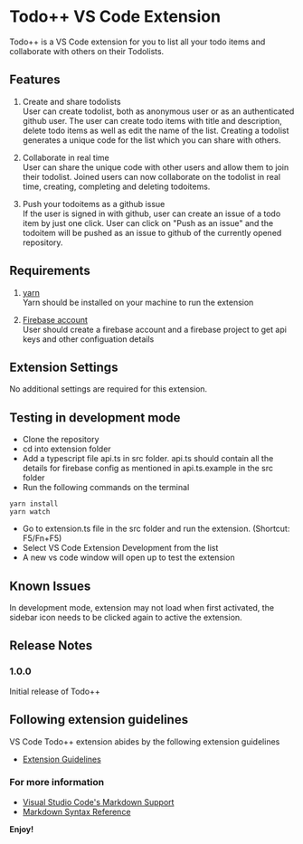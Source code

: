 # Todo++ VS Code Extension

Todo++ is a VS Code extension for you to list all your todo items and collaborate with others on their Todolists.

## Features

1. Create and share todolists \
User can create todolist, both as anonymous user or as an authenticated github user. The user can create todo items with title and description, delete todo items as well as edit the name of the list. Creating a todolist generates a unique code for the list which you can share with others.

2. Collaborate in real time \
User can share the unique code with other users and allow them to join their todolist. Joined users can now collaborate on the todolist in real time, creating, completing and deleting todoitems.

3. Push your todoitems as a github issue \
If the user is signed in with github, user can create an issue of a todo item by just one click. User can click on "Push as an issue" and the todoitem will be pushed as an issue to github of the currently opened repository.

## Requirements

1. [yarn](https://classic.yarnpkg.com/en/docs/install) \
Yarn should be installed on your machine to run the extension 

2. [Firebase account](https://firebase.google.com) \
User should create a firebase account and a firebase project to get api keys and other configuation details


## Extension Settings

No additional settings are required for this extension.

## Testing in development mode

- Clone the repository
- cd into extension folder
- Add a typescript file api.ts in src folder. api.ts should contain all the details for firebase config as mentioned in api.ts.example in the src folder
- Run the following commands on the terminal
```
yarn install
yarn watch
```
- Go to extension.ts file in the src folder and run the extension. (Shortcut: F5/Fn+F5)
- Select VS Code Extension Development from the list
- A new vs code window will open up to test the extension

## Known Issues

In development mode, extension may not load when first activated, the sidebar icon needs to be clicked again to active the extension.

## Release Notes

### 1.0.0

Initial release of Todo++

## Following extension guidelines

VS Code Todo++ extension abides by the following extension guidelines

* [Extension Guidelines](https://code.visualstudio.com/api/references/extension-guidelines)


### For more information

* [Visual Studio Code's Markdown Support](http://code.visualstudio.com/docs/languages/markdown)
* [Markdown Syntax Reference](https://help.github.com/articles/markdown-basics/)

**Enjoy!**
